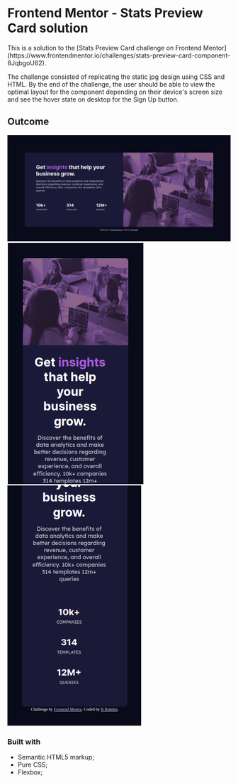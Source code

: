  # Frontend Mentor - Stats Preview Card  solution 

<p>This is a solution to the [Stats Preview Card challenge on Frontend Mentor](https://www.frontendmentor.io/challenges/stats-preview-card-component-8JqbgoU62).</p> 
<p> The challenge consisted of replicating the static jpg design using CSS and HTML. By the end of the challenge, the user should be able to view the optimal layout for the component depending on their device's screen size and see the hover state on desktop for the Sign Up button.

<h2>Outcome</h2>
<img src="desktop-preview.png">
<img src="mobile-preview1.png">
<img src="mobile-preview2.png">


### Built with

- Semantic HTML5 markup;
- Pure CSS;
- Flexbox;


